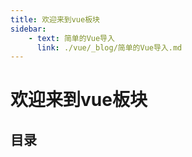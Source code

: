```yaml
---
title: 欢迎来到vue板块
sidebar: 
    - text: 简单的Vue导入
      link: ./vue/_blog/简单的Vue导入.md
---
```

# 欢迎来到vue板块
## 目录